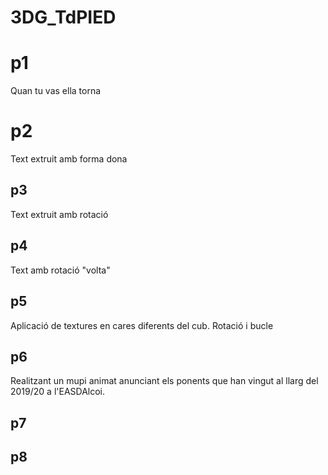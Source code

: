 # 3DG_TdPIED

#  p1
Quan tu vas ella torna
#  p2
Text extruit amb forma dona

##  p3
Text extruit amb rotació

## p4
Text amb rotació "volta"

## p5 
Aplicació de textures en cares diferents del cub. Rotació i bucle

## p6
Realitzant un mupi animat anunciant els ponents que han vingut al llarg del 2019/20 a l'EASDAlcoi.

## p7

## p8

